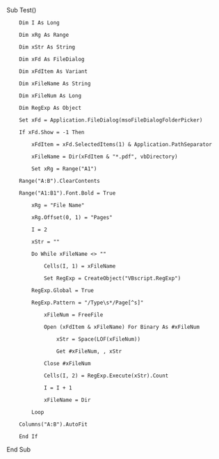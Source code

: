 Sub Test()

        Dim I As Long

        Dim xRg As Range

        Dim xStr As String

        Dim xFd As FileDialog

        Dim xFdItem As Variant

        Dim xFileName As String

        Dim xFileNum As Long

        Dim RegExp As Object

        Set xFd = Application.FileDialog(msoFileDialogFolderPicker)

        If xFd.Show = -1 Then

            xFdItem = xFd.SelectedItems(1) & Application.PathSeparator

            xFileName = Dir(xFdItem & "*.pdf", vbDirectory)

            Set xRg = Range("A1")

        Range("A:B").ClearContents

        Range("A1:B1").Font.Bold = True

            xRg = "File Name"

            xRg.Offset(0, 1) = "Pages"

            I = 2

            xStr = ""

            Do While xFileName <> ""

                Cells(I, 1) = xFileName

                Set RegExp = CreateObject("VBscript.RegExp")

            RegExp.Global = True

            RegExp.Pattern = "/Type\s*/Page[^s]"

                xFileNum = FreeFile

                Open (xFdItem & xFileName) For Binary As #xFileNum

                    xStr = Space(LOF(xFileNum))

                    Get #xFileNum, , xStr

                Close #xFileNum

                Cells(I, 2) = RegExp.Execute(xStr).Count

                I = I + 1

                xFileName = Dir

            Loop

        Columns("A:B").AutoFit

        End If

End Sub
